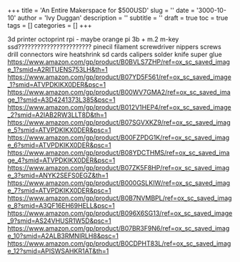 +++
title = 'An Entire Makerspace for $500USD'
slug = ''
date = '3000-10-10'
author = 'Ivy Duggan'
description = ''
subtitle = ''
draft = true
toc = true
tags = []
categories = []
+++

3d printer
octoprint rpi - maybe orange pi 3b + m.2 m-key ssd???????????????????????
pinecil
filament
screwdriver
nippers
screws
drill
connectors
wire
heatshrink
sd cards
calipers
solder
knife
super glue
<https://www.amazon.com/gp/product/B0BVLS7ZHP/ref=ox_sc_saved_image_1?smid=A2RITUENS753LH&th=1>
<https://www.amazon.com/gp/product/B07YD5F561/ref=ox_sc_saved_image_1?smid=ATVPDKIKX0DER&psc=1>
<https://www.amazon.com/gp/product/B00WV7GMA2/ref=ox_sc_saved_image_1?smid=A3D4241373L385&psc=1>
<https://www.amazon.com/gp/product/B012V1HEP4/ref=ox_sc_saved_image_2?smid=A2IAB2RW3LLT8D&th=1>
<https://www.amazon.com/gp/product/B07SGVXKZ9/ref=ox_sc_saved_image_5?smid=ATVPDKIKX0DER&psc=1>
<https://www.amazon.com/gp/product/B00FZPDG1K/ref=ox_sc_saved_image_6?smid=ATVPDKIKX0DER&psc=1>
<https://www.amazon.com/gp/product/B08YDCTHMS/ref=ox_sc_saved_image_4?smid=ATVPDKIKX0DER&psc=1>
<https://www.amazon.com/gp/product/B07ZK5F8HP/ref=ox_sc_saved_image_3?smid=ANYK2SEFS0EGZ&th=1>
<https://www.amazon.com/gp/product/B000GSLKIW/ref=ox_sc_saved_image_7?smid=ATVPDKIKX0DER&psc=1>
<https://www.amazon.com/gp/product/B0B7NVMBPL/ref=ox_sc_saved_image_8?smid=A3QF16EH69HELL&psc=1>
<https://www.amazon.com/gp/product/B096X6SG13/ref=ox_sc_saved_image_9?smid=AS24VHUSR1W5D&psc=1>
<https://www.amazon.com/gp/product/B07BR3F9N6/ref=ox_sc_saved_image_10?smid=A2ALB3RMNIRLH8&psc=1>
<https://www.amazon.com/gp/product/B0CDPHT83L/ref=ox_sc_saved_image_12?smid=APISWSAHKR1AT&th=1>

